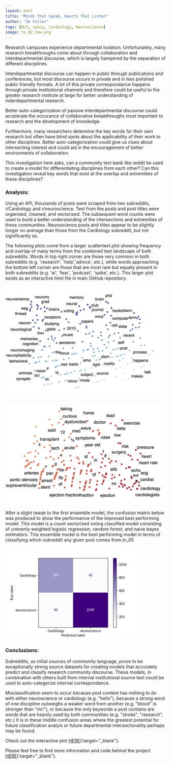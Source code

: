```yaml
---
layout: post
title: "Minds That Speak, Hearts That Listen"
author: "Sb Fuller"
tags: [NLP, spacy, Cardiology, Neuroscience]
image: tn_02_new.png
---
```


Research campuses experience departmental isolation. Unfortunately, many research breakthroughs come about through collaboration and interdepartmental discourse, which is largely hampered by the separation of different disciplines.

Interdepartmental discourse can happen in public through publications and conferences, but most discourse occurs in private and in less polished public friendly formats. A lot of this private correspondance happens through private institutional channels and therefore could be useful to the greater research institute at large for better understanding of inderdepartmental research.

Better auto-categorization of passive interdepartmental discourse could accelerate the occurance of collaborative breakthroughs most important to research and the development of knowledge.

Furthermore, many researchers determine the key words for their own research but often have blind spots about the applicability of their work to other disciplines. Better auto-categorization could give us clues about intersecting interest and could aid in the encouragement of better environments of collaboration.

This investigation here asks, can a community text bank like reddit be used to create a model for differentiating disciplines from each other? Can this investigation reveal key words that exist at the overlap and extremities of these disciplines?

### Analysis:

Using an API, thousands of posts were scraped from two subreddits, r/Cardiology and r/neuroscience. Text from the posts and post titles were organized, cleaned, and vectorized. The subsequent word counts were used to build a better understanding of the intersections and extremities of these communities. Neuroscience posts and titles appear to be slightly longer on average than those from the Cardiology subreddit, but not significantly so.

The following plots come from a larger scattertext plot showing frequency and overlap of many terms from the combined text landscape of both subreddits. Words in top right corner are those very common in both subreddits (e.g. 'research', 'help','advice', etc.), while words approaching the bottom left corner are those that are most rare but equally present in both subreddits (e.g. 'ai', 'fear', 'podcast', 'spike', etc.). This larger plot exists as an interactive html file in main GitHub repository.

![ ](./assets/img/zoom01.png)

![ ](./assets/img/zoom02.png)

After a slight tweak to the first ensemble model, the confusion matrix below was produced to show the performance of the improved best performing model. This model is a count vectorized voting classified model consisting of unevenly weighted logistic regression, random forest, and naive bayes estimators. This ensemble model is the best performing model in terms of classifying which subreddit any given post comes from.tn_05

![ ](./assets/img/best_cmd.png)


### Conclusions:

Subreddits, as initial sources of community language, prove to be exceptionally strong source datasets for creating models that accurately predict and classify research community discourse. These models, in combination with others built from internal institutional source text could be used to auto-categorize internal correspondance.

Misclassification seem to occur because post content has nothing to do with either neuroscience or cardiology (e.g. "hello"), because a strong word of one discipline outweighs a weaker word from another (e.g. "blood" is stronger than "mri"), or because the only keywords a post contains are words that are heavily used by both communities (e.g. "stroke", "research", etc.) It is in these middle confusion areas where the greatest potential for future classification analyis or future departmental intersectionality perhaps may be found.

Check out the interactive plot [HERE](https://sbfullerstudio.github.io/Minds_That_Speak_Hearts_That_Listen/Subreddit-Visualization.html){:target="_blank"}.


Please feel free to find more information and code behind the project [HERE](https://github.com/sbfullerstudio/Minds_That_Speak_Hearts_That_Listen){:target="_blank"}.

